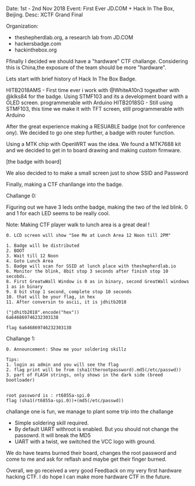 Date: 1st - 2nd Nov 2018
Event: First Ever JD.COM + Hack In The Box, Beijing.
Desc: XCTF Grand Final

Organization:
- theshepherdlab.org, a research lab from JD.COM
- hackersbadge.com
- hackinthebox.org

Ffinally I decided we should have a "hardware" CTF challange. Considering this is China,the exposure of the team should be more "hardware".

Lets start with brief history of Hack In The Box Badge.

HITB2018AMS - First time ever i work with @WhiteA10n3 togeather with @klks84 for the badge. Using STMF103 and its a development board with a OLED screen. programmerable with Arduino
HITB2018SG - Still using STMF103, this time we make it with TFT screen, still programmerable with Arduino

After the great experience making a RESUABLE badge (not for conference ony). We decided to go one step further, a badge with router function.

Using a MTK chip with OpenWRT was the idea. We found a MTK7688 kit and we decided to get in to board drawing and making custom firmware.




[the badge with board]

We also decided to to make a small screen just to show SSID and Password

Finally, making a CTF chanllange into the badge.

Challange 0:

Figuring out we have 3 leds onthe badge, making the two of the led blink. 0 and 1 for each LED seems to be really cool. 

Note: Making CTF player walk to lunch area is a great deal !

```
0. LCD screen will show "See Me at Lunch Area 12 Noon till 2PM"

1. Badge will be distributed
2. BOOT
3. Wait till 12 Noon
4. Goto Lunch Area
5. Badge will scan for SSID at lunch place with theshepherdlab.io
6. Monitor the blink, 8bit stop 3 seconds after finish stop 10 secobds. 
8. First GreatwWall Window is 0 as in binary, second GreatWall windows 1 as in binary
9. 8 bit stop 1 second, complete stop 10 seconds 
10. that will be your flag, in hex
11. After conversin to ascii, it is jdhitb2018

("jdhitb2018".encode("hex"))
6a646869746232303138

flag 6a646869746232303138
```

Challange 1:

```
0. Announcement: Show me your soldering skillz

Tips:
1. login as admin and you will see the flag
2. flag print will be from (sha1(therootpassword).md5(/etc/passwd))
3. part of FLASH strings, only shows in the dark side (breed bootloader)


root password is : rt6855a-spi.0
flag (sha1(rt6855a-spi.0))+(md5(/etc/passwd))
```

challange one is fun, we manage to plant some trip into the challange
- Simple soldering skill required.
- By default UART withroot is enabled. But you should not change the passowrd. It will break the MD5
- UART with a twist, we switched the VCC logo with ground.

We do have teams burned their board, changes the root password and come to me and ask for reflash and maybe get their finger burned.

Overall, we go received a very good Feedback on my very first hardware hacking CTF. I do hope I can make more hardware CTF in the future.
